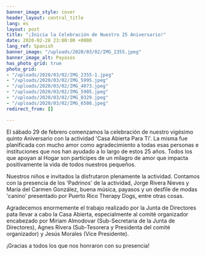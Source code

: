 ```yaml
---
banner_image_style: cover
header_layout: central_title
lang: es
layout: post
title: "¡Inicia la Celebración de Nuestro 25 Aniversario!"
date: 2020-02-28 23:00:00 +0000
lang_ref: Spanish
banner_image: "/uploads/2020/03/02/IMG_2355.jpeg"
banner_image_alt: Payasos
has_photo_grid: true
photo_grid:
- "/uploads/2020/03/02/IMG_2355-1.jpeg"
- "/uploads/2020/03/02/IMG_5995.jpeg"
- "/uploads/2020/03/02/IMG_4073.jpeg"
- "/uploads/2020/03/02/IMG_5905.jpeg"
- "/uploads/2020/03/02/IMG_0329.jpeg"
- "/uploads/2020/03/02/IMG_6508.jpeg"
redirect_from: []

---
```

El sábado 29 de febrero comenzamos la celebración de nuestro vigésimo quinto Aniversario con la actividad 'Casa Abierta Para Tí'. La misma fue planificada con mucho amor como agradecimiento a todas esas personas e instituciones que nos han ayudado a lo largo de estos 25 años. Todos los que apoyan al Hogar son partícipes de un milagro de amor que impacta positivamente la vida de todos nuestros pequeños.

Nuestros niños e invitados la disfrutaron plenamente la actividad. Contamos con la presencia de los 'Padrinos' de la actividad, Jorge Rivera Nieves y María del Carmen González, buena música, payasos y un desfile de modas 'canino' presentado por Puerto Rico Therapy Dogs, entre otras cosas.

Agradecemos enormemente el trabajo realizado por la Junta de Directores pata llevar a cabo la Casa Abierta, especialmente al comité organizador encabezado por Miriam Almodovar (Sub-Secretaria de la Junta de Directores), Agnes Rivera (Sub-Tesorera y Presidenta del comité organizador) y Jesús Morales (Vice Presidente). 

¡Gracias a todos los que nos honraron con su presencia!